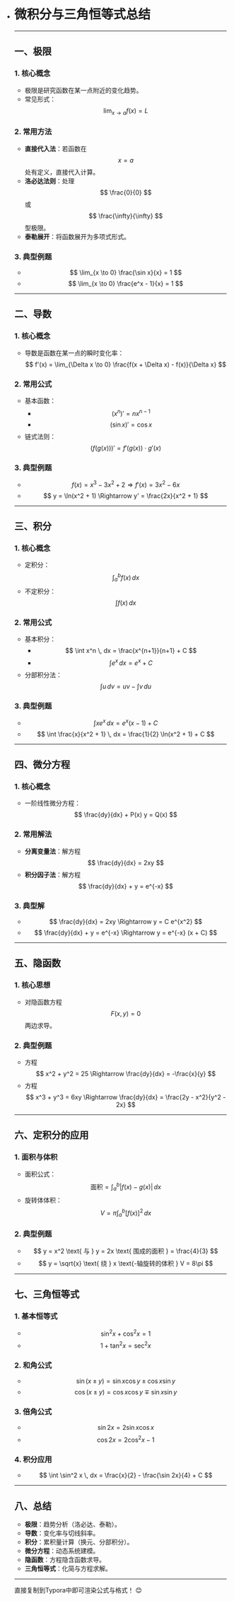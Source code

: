 - # 微积分与三角恒等式总结

  ---

  ## 一、极限

  ### 1. 核心概念
  - 极限是研究函数在某一点附近的变化趋势。
  - 常见形式：$$ \lim_{x \to a} f(x) = L $$

  ### 2. 常用方法
  - **直接代入法**：若函数在 $$ x = a $$ 处有定义，直接代入计算。
  - **洛必达法则**：处理 $$ \frac{0}{0} $$ 或 $$ \frac{\infty}{\infty} $$ 型极限。
  - **泰勒展开**：将函数展开为多项式形式。

  ### 3. 典型例题
  - $$ \lim_{x \to 0} \frac{\sin x}{x} = 1 $$
  - $$ \lim_{x \to 0} \frac{e^x - 1}{x} = 1 $$

  ---

  ## 二、导数

  ### 1. 核心概念
  - 导数是函数在某一点的瞬时变化率：
    $$ f'(x) = \lim_{\Delta x \to 0} \frac{f(x + \Delta x) - f(x)}{\Delta x} $$

  ### 2. 常用公式
  - 基本函数：
    - $$ (x^n)' = n x^{n-1} $$
    - $$ (\sin x)' = \cos x $$
  - 链式法则：
    $$ (f(g(x)))' = f'(g(x)) \cdot g'(x) $$

  ### 3. 典型例题
  - $$ f(x) = x^3 - 3x^2 + 2 \Rightarrow f'(x) = 3x^2 - 6x $$
  - $$ y = \ln(x^2 + 1) \Rightarrow y' = \frac{2x}{x^2 + 1} $$

  ---

  ## 三、积分

  ### 1. 核心概念
  - 定积分：$$ \int_{a}^{b} f(x) \, dx $$
  - 不定积分：$$ \int f(x) \, dx $$

  ### 2. 常用公式
  - 基本积分：
    - $$ \int x^n \, dx = \frac{x^{n+1}}{n+1} + C $$
    - $$ \int e^x \, dx = e^x + C $$
  - 分部积分法：
    $$ \int u \, dv = uv - \int v \, du $$

  ### 3. 典型例题
  - $$ \int x e^x \, dx = e^x (x - 1) + C $$
  - $$ \int \frac{x}{x^2 + 1} \, dx = \frac{1}{2} \ln(x^2 + 1) + C $$

  ---

  ## 四、微分方程

  ### 1. 核心概念
  - 一阶线性微分方程：
    $$ \frac{dy}{dx} + P(x) y = Q(x) $$

  ### 2. 常用解法
  - **分离变量法**：解方程 $$ \frac{dy}{dx} = 2xy $$
  - **积分因子法**：解方程 $$ \frac{dy}{dx} + y = e^{-x} $$

  ### 3. 典型解
  - $$ \frac{dy}{dx} = 2xy \Rightarrow y = C e^{x^2} $$
  - $$ \frac{dy}{dx} + y = e^{-x} \Rightarrow y = e^{-x} (x + C) $$

  ---

  ## 五、隐函数

  ### 1. 核心思想
  - 对隐函数方程 $$ F(x, y) = 0 $$ 两边求导。

  ### 2. 典型例题
  - 方程 $$ x^2 + y^2 = 25 \Rightarrow \frac{dy}{dx} = -\frac{x}{y} $$
  - 方程 $$ x^3 + y^3 = 6xy \Rightarrow \frac{dy}{dx} = \frac{2y - x^2}{y^2 - 2x} $$

  ---

  ## 六、定积分的应用

  ### 1. 面积与体积
  - 面积公式：
    $$ \text{面积} = \int_{a}^{b} |f(x) - g(x)| \, dx $$
  - 旋转体体积：
    $$ V = \pi \int_{a}^{b} [f(x)]^2 \, dx $$

  ### 2. 典型例题
  - $$ y = x^2 \text{ 与 } y = 2x \text{ 围成的面积 } = \frac{4}{3} $$
  - $$ y = \sqrt{x} \text{ 绕 } x \text{-轴旋转的体积 } V = 8\pi $$

  ---

  ## 七、三角恒等式

  ### 1. 基本恒等式
  - $$ \sin^2 x + \cos^2 x = 1 $$
  - $$ 1 + \tan^2 x = \sec^2 x $$

  ### 2. 和角公式
  - $$ \sin(x \pm y) = \sin x \cos y \pm \cos x \sin y $$
  - $$ \cos(x \pm y) = \cos x \cos y \mp \sin x \sin y $$

  ### 3. 倍角公式
  - $$ \sin 2x = 2 \sin x \cos x $$
  - $$ \cos 2x = 2 \cos^2 x - 1 $$

  ### 4. 积分应用
  - $$ \int \sin^2 x \, dx = \frac{x}{2} - \frac{\sin 2x}{4} + C $$

  ---

  ## 八、总结
  - **极限**：趋势分析（洛必达、泰勒）。
  - **导数**：变化率与切线斜率。
  - **积分**：累积量计算（换元、分部积分）。
  - **微分方程**：动态系统建模。
  - **隐函数**：方程隐含函数求导。
  - **三角恒等式**：化简与方程求解。

  ---

  直接复制到Typora中即可渲染公式与格式！ 😊
